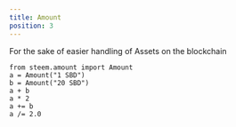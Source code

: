```yaml
---
title: Amount
position: 3
---
```


For the sake of easier handling of Assets on the blockchain

``` sourceCode
from steem.amount import Amount
a = Amount("1 SBD")
b = Amount("20 SBD")
a + b
a * 2
a += b
a /= 2.0
```